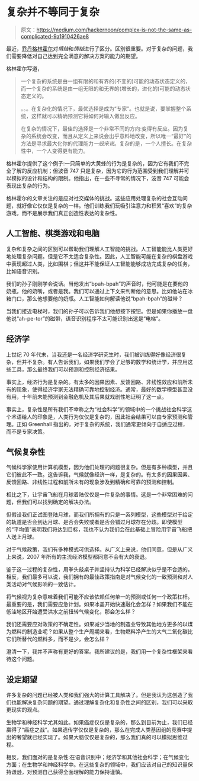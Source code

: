 # 复杂并不等同于复杂

> 原文：<https://medium.com/hackernoon/complex-is-not-the-same-as-complicated-9a1910426ae8>

最近，[乔丹格林霍尔](/@jordangreenhall/what-is-the-problem-with-social-media-5ec873f7a738)对*情结*和*情结*进行了区分。区别很重要。对于复杂的问题，我们需要降低对自己达到完全满意的解决方案的能力的期望。

格林霍尔写道，

> 一个复杂的系统是由一组有限的和有界的(不变的)可能的动态状态定义的，而一个复杂的系统是由一组无限的和无界的(增长的，进化的)可能的动态状态定义的。
> 
> 。。。在复杂化的情况下，最优选择是成为“专家”。也就是说，要掌握整个系统，这样就可以精确预测它将如何对输入做出反应。
> 
> 在复杂的情况下，最佳的选择是一个非常不同的方向:变得有反应。因为复杂的系统会改变，而且从定义上来说会出乎意料地改变，所以唯一“最好”的方法是寻求最大化你的代理能力*一般来说*。复杂的是，一个人擅长。在复杂性中，一个人变得更有能力。

格林霍尔提供了这个例子:一只简单的大黄蜂的行为是复杂的，因为它有我们不完全了解的反应机制；但波音 747 只是复杂，因为它的行为范围受到我们理解并可以模拟的设计和结构的限制。他指出，在一些不寻常的情况下，波音 747 可能会表现出复杂的行为。

格林霍尔的文章关注的是应对社交媒体的挑战。这些应用处理复杂的社会互动问题，就好像它仅仅是复杂的一样。他们训练我们玩吸引注意力和积累“喜欢”的复杂游戏，而不是展示我们真正创造性表达的复杂性。

## 人工智能、棋类游戏和电脑

复杂和复杂之间的区别可以帮助我们理解人工智能的挑战。人工智能能比人类更好地处理复杂问题。但是它不太适合复杂性。因此，人工智能可能在复杂的棋盘游戏中表现超过人类，比如围棋；但这并不能保证人工智能能够成功完成复杂的任务，比如语音识别。

我们的孙子刚刚学会说话。当他发出“bpah-bpah”的声音时，他可能是在要他的奶瓶，他的奶嘴，或者是我。我们可以通过上下文来判断他的意思。比如他站在冰箱门口，那么他想要他的奶瓶。人工智能如何解读他说“bpah-bpah”的磁带？

当我们接近电梯时，我们的孙子可以告诉我们他想按下按钮。但是如果你播放一盘他说“ah-pe-tor”的磁带，语音识别程序不太可能识别出这是“电梯”。

## 经济学

上世纪 70 年代末，当我还是一名经济学研究生时，我们被训练得好像经济很复杂，但并不复杂。有人告诉我们，如果我们学会了足够的数学和统计学，并应用这些工具，那么最终我们可以预测和控制经济结果。

事实上，经济行为是复杂的。有太多的因果因素、反馈回路、非线性效应和前所未有的现象，使得经济学家无法精确可靠地控制经济。通常，最好的数学模型甚至没有用，十年前未能预测到金融危机及其后果就戏剧性地证明了这一点。

事实上，复杂性是所有我们不幸称之为“社会科学”的领域中的一个挑战社会科学这个术语给人的印象是，人类行为仅仅是复杂的，因此社会结果可以由专家预测和管理。正如 Greenhall 指出的，对于复杂的系统，我们通常更倾向于自适应过程，而不是专家决策。

## 气候复杂性

气候科学家使用计算机模型，因为他们处理的问题很复杂。但是有多种模型，并且它们彼此不一致。这告诉我，气候就像经济一样，是复杂的。有太多的因果因素、反馈回路、非线性过程和前所未有的现象涉及到精确和可靠的预测和控制。

相比之下，让宇宙飞船在月球着陆仅仅是一件复杂的事情。这是一个非常困难的问题，但我们可以找到确定的解决办法。

但假设我们正试图登陆月球，而我们所拥有的只是一系列模型，这些模型对于给定的轨道是否会到达月球、是否会失败或者是否会错过月球存在分歧。即使模型的“平均值”表明我们将达到目标，我也不认为我们会在此基础上冒险用宇宙飞船把人送上月球。

对于气候政策，我们有多种模式可供选择。从广义上来说，他们同意，但是从广义上来说，2007 年所有的主流经济模型都同意不会有大的衰退。

鉴于这一过程的复杂性，用拳头敲桌子并坚持认为科学已经解决似乎是不合适的。相反，我们最多可以说，我们拥有的最佳政策指南是对气候变化的一致预测和对人类活动对气候影响的一致估计。

将气候视为复杂意味着我们可能不应该依赖任何单一的预测或任何一个政策杠杆。最重要的是，我们需要应急计划。如果冰盖开始快速融化会怎样？如果我们不能在低洼地区开始遭受洪水之前扭转气候变化，那会怎么样？

我们还需要应对政策的不确定性。如果减少当地的制造业导致其他地方更多的以煤为燃料的制造业呢？如果从整个生产周期来看，生物燃料净产生的大气二氧化碳比它们所替代的燃料多，而不是少，会怎么样？

澄清一下，我并不声称有更好的答案。我所建议的是，我们用一个复杂性框架来看待这个问题。

## 设定期望

许多复杂的问题已经被人类和我们强大的计算工具解决了。但是我认为这创造了我们也能解决复杂问题的期望。通过理解复杂化和复杂性之间的区别，我们可以采取更现实的观点。

生物学和神经科学尤其如此。如果癌症仅仅是复杂的，那么到目前为止，我们已经赢得了“癌症之战”。如果遗传学仅仅是复杂的，那么在完成人类基因组的竞赛中提出的奢望就已经实现了。如果大脑仅仅是复杂的，那么我们真的可以模拟思维过程。

相反，我们面对的是复杂性:在语音识别中；经济学和其他社会科学；在气候变化方面；在生物学和神经科学中。在这些复杂的领域中，我们应该对自己的知识量保持谦逊，对预测自己获得全面理解的能力保持谨慎。